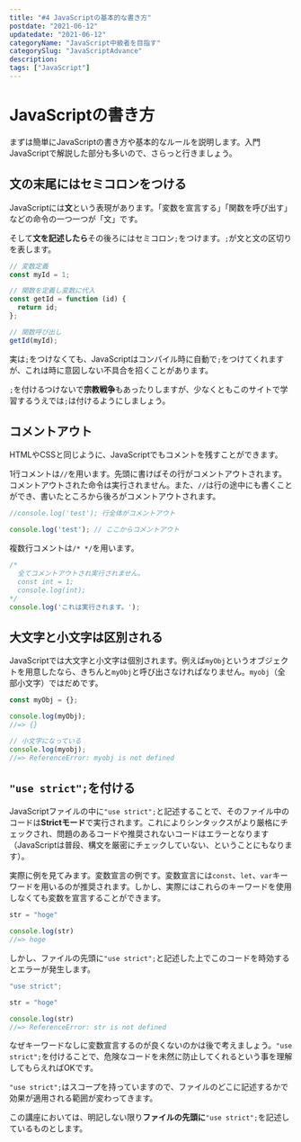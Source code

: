 ```yaml
---
title: "#4 JavaScriptの基本的な書き方"
postdate: "2021-06-12"
updatedate: "2021-06-12"
categoryName: "JavaScript中級者を目指す"
categorySlug: "JavaScriptAdvance"
description: 
tags: ["JavaScript"]
---
```


# JavaScriptの書き方

まずは簡単にJavaScriptの書き方や基本的なルールを説明します。入門JavaScriptで解説した部分も多いので、さらっと行きましょう。

## 文の末尾にはセミコロンをつける

JavaScriptには**文**という表現があります。「変数を宣言する」「関数を呼び出す」などの命令の一つ一つが「文」です。

そして**文を記述したら**その後ろにはセミコロン`;`をつけます。`;`が文と文の区切りを表します。

```javascript
// 変数定義
const myId = 1;

// 関数を定義し変数に代入
const getId = function (id) {
  return id;
};

// 関数呼び出し
getId(myId);
```

実は`;`をつけなくても、JavaScriptはコンパイル時に自動で`;`をつけてくれますが、これは時に意図しない不具合を招くことがあります。

`;`を付けるつけないで**宗教戦争**もあったりしますが、少なくともこのサイトで学習するうえでは`;`は付けるようにしましょう。

## コメントアウト

HTMLやCSSと同じように、JavaScriptでもコメントを残すことができます。

1行コメントは`//`を用います。先頭に書けばその行がコメントアウトされます。コメントアウトされた命令は実行されません。また、`//`は行の途中にも書くことができ、書いたところから後ろがコメントアウトされます。

```javascript
//console.log('test'); 行全体がコメントアウト

console.log('test'); // ここからコメントアウト
```

複数行コメントは`/* */`を用います。

```javascript
/*
  全てコメントアウトされ実行されません。
  const int = 1;
  console.log(int);
*/
console.log('これは実行されます。');
```

## 大文字と小文字は区別される

JavaScriptでは大文字と小文字は個別されます。例えば`myObj`というオブジェクトを用意したなら、きちんと`myObj`と呼び出さなければなりません。`myobj`（全部小文字）ではだめです。

```javascript
const myObj = {};

console.log(myObj);
//=> {}

// 小文字になっている
console.log(myobj);
//=> ReferenceError: myobj is not defined
```


## `"use strict";`を付ける

JavaScriptファイルの中に`"use strict";`と記述することで、そのファイル中のコードは**Strictモード**で実行されます。これによりシンタックスがより厳格にチェックされ、問題のあるコードや推奨されないコードはエラーとなります（JavaScriptは普段、構文を厳密にチェックしていない、ということにもなります）。

実際に例を見てみます。変数宣言の例です。変数宣言には`const`、`let`、`var`キーワードを用いるのが推奨されます。しかし、実際にはこれらのキーワードを使用しなくても変数を宣言することができます。

```javascript
str = "hoge"

console.log(str)
//=> hoge
```

しかし、ファイルの先頭に`"use strict";`と記述した上でこのコードを時効するとエラーが発生します。

```javascript
"use strict";

str = "hoge"

console.log(str)
//=> ReferenceError: str is not defined
```

なぜキーワードなしに変数宣言するのが良くないのかは後で考えましょう。`"use strict";`を付けることで、危険なコードを未然に防止してくれるという事を理解してもらえればOKです。

`"use strict";`はスコープを持っていますので、ファイルのどこに記述するかで効果が適用される範囲が変わってきます。

この講座においては、明記しない限り**ファイルの先頭に**`"use strict";`を記述しているものとします。
